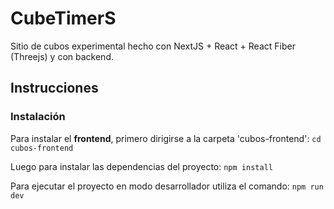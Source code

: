 # CubeTimerS

Sitio de cubos experimental hecho con NextJS + React + React Fiber (Threejs) y con backend.

## Instrucciones

### Instalación
Para instalar el **frontend**, primero dirigirse a la carpeta 'cubos-frontend':
`cd cubos-frontend`

Luego para instalar las dependencias del proyecto:
`npm install`

Para ejecutar el proyecto en modo desarrollador utiliza el comando:
`npm run dev`
